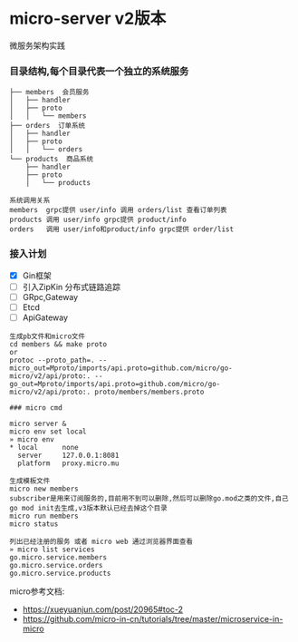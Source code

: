 # micro-server v2版本
微服务架构实践

### 目录结构,每个目录代表一个独立的系统服务

```
├── members  会员服务
│   ├── handler
│   ├── proto
│   │   └── members
├── orders  订单系统
│   ├── handler
│   ├── proto
│   │   └── orders
└── products  商品系统
    ├── handler
    ├── proto
    │   └── products

系统调用关系
members  grpc提供 user/info 调用 orders/list 查看订单列表
products 调用 user/info grpc提供 product/info
orders   调用 user/info和product/info grpc提供 order/list
```

### 接入计划
- [x] Gin框架
- [ ] 引入ZipKin 分布式链路追踪
- [ ] GRpc,Gateway
- [ ] Etcd
- [ ] ApiGateway

```
生成pb文件和micro文件
cd members && make proto
or
protoc --proto_path=. --micro_out=Mproto/imports/api.proto=github.com/micro/go-micro/v2/api/proto:. --go_out=Mproto/imports/api.proto=github.com/micro/go-micro/v2/api/proto:. proto/members/members.proto

### micro cmd

micro server &
micro env set local
» micro env
* local      none
  server     127.0.0.1:8081
  platform   proxy.micro.mu

生成模板文件
micro new members
subscriber是用来订阅服务的,目前用不到可以删除,然后可以删除go.mod之类的文件,自己go mod init去生成,v3版本默认已经去掉这个目录
micro run members
micro status

列出已经注册的服务 或者 micro web 通过浏览器界面查看
» micro list services
go.micro.service.members
go.micro.service.orders
go.micro.service.products
```

micro参考文档:

- https://xueyuanjun.com/post/20965#toc-2
- https://github.com/micro-in-cn/tutorials/tree/master/microservice-in-micro